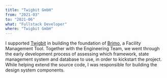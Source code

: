 ```yaml
---
title: "Twigbit GmbH"
from: "2021-03"
to: "2021-06"
what: "Fullstack Developer"
where: "Twigbit GmbH"
---
```


I supported [Twigbit](https://twigbit.com/) in building the foundation of [Brimo](https://brimo.io), a Facility Management Tool. Together with the Engineering Team, we went through the early development process of assessing which framework, state management system and database to use, in order to kickstart the project. While helping extend the source code, I was responsible for building the design system components.
